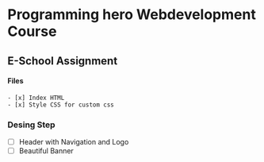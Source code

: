 # Programming hero Webdevelopment Course

## E-School Assignment

#### Files
    - [x] Index HTML
    - [x] Style CSS for custom css


### Desing Step
- [ ] Header with Navigation and Logo
- [ ] Beautiful Banner 